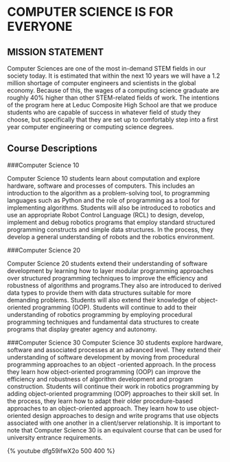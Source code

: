 # COMPUTER SCIENCE IS FOR EVERYONE

## MISSION STATEMENT

Computer Sciences are one of the most in-demand STEM fields in our society today. It is estimated that within the next 10 years we will have a 1.2 million shortage of computer engineers and scientists in the global economy. Because of this, the wages of a computing science graduate are roughly 40% higher than other STEM-related fields of work. The intentions of the program here at Leduc Composite High School are that we produce students who are capable of success in whatever field of study they choose, but specifically that they are set up to comfortably step into a first year computer engineering or computing science degrees.

## Course Descriptions

###Computer Science 10

Computer Science 10 students learn about computation and explore hardware, software and processes of computers. This includes an introduction to the algorithm as a problem-solving tool, to programming languages such as Python and the role of programming as a tool for implementing algorithms. Students will also be introduced to robotics and use an appropriate Robot Control Language (RCL) to design, develop, implement and debug robotics programs that employ standard structured programming constructs and simple data structures. In the process, they develop a general understanding of robots and the robotics environment.

###Computer Science 20

Computer Science 20 students extend their understanding of software development by learning how to layer modular programming approaches over structured programming techniques to improve the efficiency and robustness of algorithms and programs.They also are introduced to derived data types to provide them with data structures suitable for more demanding problems. Students will also extend their knowledge of object-oriented programming (OOP). Students will continue to add to their understanding of robotics programming by employing procedural programming techniques and fundamental data structures to create programs that display greater agency and autonomy.

###Computer Science 30
Computer Science 30 students explore hardware, software and associated processes at an advanced level. They extend their understanding of software development by moving from procedural programming approaches to an object -oriented approach. In the process they learn how object-oriented programming (OOP) can improve the efficiency and robustness of algorithm development and program construction. Students will continue their work in robotics programming by adding object-oriented programming (OOP) approaches to their skill set. In the process, they learn how to adapt their older procedure-based approaches to an object-oriented approach. They learn how to use object-oriented design approaches to design and write programs that use objects associated with one another in a client/server relationship. It is important to note that Computer Science 30 is an equivalent course that can be used for university entrance requirements.

{% youtube dfg59ifwX2o 500 400 %}

